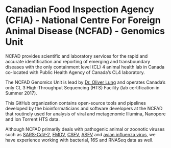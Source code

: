 # Canadian Food Inspection Agency (CFIA) - National Centre For Foreign Animal Disease (NCFAD) - Genomics Unit

NCFAD provides scientific and laboratory services for the rapid and accurate identification and reporting of emerging and transboundary diseases with the only containment level (CL) 4 animal health lab in Canada co-located with Public Health Agency of Canada’s CL4 laboratory.

The NCFAD Genomics Unit is lead by [Dr. Oliver Lung](https://pubmed.ncbi.nlm.nih.gov/?term=oliver+lung) and operates Canada’s only CL 3 High-Throughput Sequencing (HTS) Facility (lab certification in Summer 2017).

This GitHub organization contains open-source tools and pipelines developed by the bioinformaticians and software developers at the NCFAD that routinely used for analysis of viral and metagenomic Illumina, Nanopore and Ion Torrent HTS data.

Although NCFAD primarily deals with pathogenic animal or zoonotic viruses such as [SARS-CoV-2](https://www.ncbi.nlm.nih.gov/nuccore/MN908947.3/), [FMDV](https://www.ncbi.nlm.nih.gov/Taxonomy/Browser/wwwtax.cgi?id=12110), [CSFV](https://www.ncbi.nlm.nih.gov/Taxonomy/Browser/wwwtax.cgi?id=11096), [ASFV](https://www.ncbi.nlm.nih.gov/Taxonomy/Browser/wwwtax.cgi?mode=Info&id=10497) and [avian influenza virus](https://www.ncbi.nlm.nih.gov/genomes/FLU/Database/nph-select.cgi?go=database), we have experience working with bacterial, 16S and RNASeq data as well.
